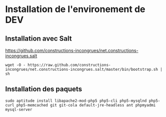 # Installation de l'environement de DEV

## Installation avec Salt 

https://github.com/constructions-incongrues/net.constructions-incongrues.salt

```
wget -O - https://raw.github.com/constructions-incongrues/net.constructions-incongrues.salt/master/bin/bootstrap.sh | sh

```

## Installation des paquets 

```
sudo aptitude install libapache2-mod-php5 php5-cli php5-mysqlnd php5-curl php5-memcached git git-cola default-jre-headless ant phpmyadmi mysql-server
```



